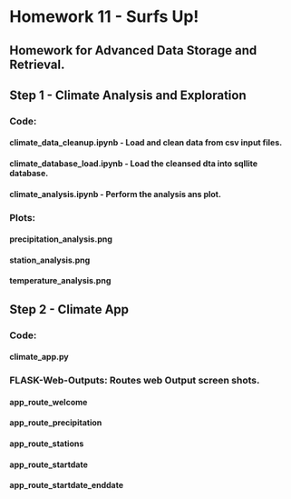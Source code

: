 # Homework 11 - Surfs Up!<br/>

## Homework for Advanced Data Storage and Retrieval.<br/>

## Step 1 - Climate Analysis and Exploration <br/>
### Code: <br/>
#### climate_data_cleanup.ipynb - Load and clean data from csv input files. <br/>
#### climate_database_load.ipynb - Load the cleansed dta into sqllite database. <br/>
#### climate_analysis.ipynb - Perform the analysis ans plot. <br/>
### Plots: <br/>
#### precipitation_analysis.png <br/>
#### station_analysis.png <br/>
#### temperature_analysis.png <br/>

## Step 2 - Climate App
### Code: <br/>
#### climate_app.py <br/>
#### 
### FLASK-Web-Outputs: Routes web Output screen shots. <br/>
#### app_route_welcome <br/>
#### app_route_precipitation <br/>
#### app_route_stations <br/>
#### app_route_startdate <br/>
#### app_route_startdate_enddate <br/>
